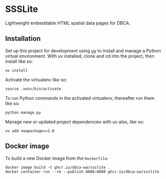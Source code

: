 # SSSLite

Lightweight embeddable HTML spatial data pages for DBCA.

## Installation

Set up this project for development using [uv](https://docs.astral.sh/uv/)
to install and manage a Python virtual environment.
With uv installed, clone and cd into the project, then install like so:

    uv install

Activate the virtualenv like so:

    source .venv/bin/activate

To run Python commands in the activated virtualenv, thereafter run them like so:

    python manage.py

Manage new or updated project dependencies with uv also, like so:

    uv add newpackage==1.0

## Docker image

To build a new Docker image from the `Dockerfile`:

    docker image build -t ghcr.io/dbca-wa/ssslite .
    docker container run --rm --publish 8080:8080 ghcr.io/dbca-wa/ssslite

